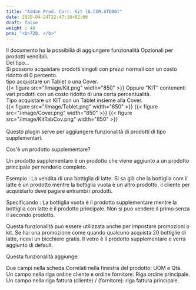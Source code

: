 ```yaml
---
title: "Addon Prod. Corr. Kit [A.COR.STD00]"
date: 2020-04-24T22:47:10+02:00
draft: false
weight : 40
pre: "<b>720. </b>"
---
```


Il documento ha la possibilià di aggiungere funzionalità Opzionali per prodotti vendibili.<br>
Del tipo...<br>
Si possono acquistare prodotti singoli con prezzi normali con un costo ridotto di 0 percento.<br>
tipo acquistare un Tablet o una Cover.<br>
{{< figure src="/image/Kit.png"  width="850"  >}}
Oppure "KIT" contenenti vari prodotti con un costo ridotto di una certa percentualità.<br>
Tipo acquistare un KIT con un Tablet insieme alla Cover.<br>
{{< figure src="/image/Tablet.png"  width="850"  >}} {{< figure src="/image/Cover.png"  width="850"  >}}
{{< figure src="/image/KitTabCov.png"  width="850"  >}}
<br>
<br>
Questo plugin serve per aggiungere funzionalità di prodotti di tipo supplementari.<br>

Cos'è un prodotto supplementare? <br>

Un prodotto supplementare è un prodotto che viene aggiunto a un prodotto principale per renderlo completo.<br>

Esempio : La vendita di una bottiglia di latte. Si sa già che la bottiglia com il latte è un prodotto mentre la bottiglia vuota è un altro prodotto, il cliente per acquistarlo deve pagare entrambi i prodotti.<br>

Specificando : La bottiglia vuota è il prodotto supplementare mentre la bottiglia con latte è il prodotto principale. Non si puo vendere il primo senza il secondo prodotto.

Questa funzionalità può essere utilizzata anche per impostare promozioni o kit. Se hai una promozione come quando qualcuno acquista 20 bottiglie di latte, ricevi un bicchiere gratis. Il vetro è il prodotto supplementare e verrà aggiunto di default.<br>

Questa funzionalità aggiunge:

Due campi nella scheda Correlati nella finestra del prodotto: UOM e Qtà.<br>
Un campo nella riga ordine cliente e ordine fornitore: Riga ordine principale.<br>
Un campo nella riga fattura (cliente) / (fornitore): riga fattura principale.
